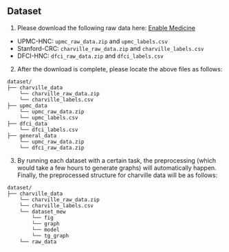 ## **Dataset**

1. Please download the following raw data here: [Enable Medicine](https://app.enablemedicine.com/portal/atlas-library/studies/92394a9f-6b48-4897-87de-999614952d94?sid=1168)
- UPMC-HNC: `upmc_raw_data.zip` and `upmc_labels.csv`
- Stanford-CRC: `charville_raw_data.zip` and `charville_labels.csv`
- DFCI-HNC: `dfci_raw_data.zip` and `dfci_labels.csv`

2. After the download is complete, please locate the above files as follows:
```
dataset/
├── charville_data
    └── charville_raw_data.zip
    └── charville_labels.csv
├── upmc_data
    └── upmc_raw_data.zip
    └── upmc_labels.csv
├── dfci_data
    └── dfci_labels.csv
├── general_data
    └── upmc_raw_data.zip
    └── dfci_raw_data.zip
```

3. By running each dataset with a certain task, the preprocessing (which would take a few hours to generate graphs) will automatically happen. Finally, the preprocessed structure for charville data will be as follows:
```
dataset/
├── charville_data
    └── charville_raw_data.zip
    └── charville_labels.csv
    └── dataset_mew
        └── fig
        └── graph
        └── model
        └── tg_graph
    └── raw_data
```
